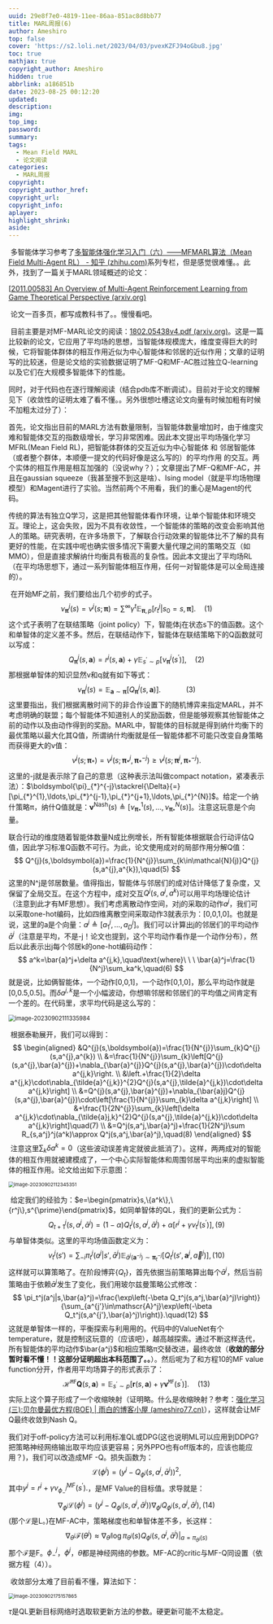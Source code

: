 ```yaml
---
uuid: 29e8f7e0-4819-11ee-86aa-851ac8d8bb77
title: MARL周报(6)
author: Ameshiro
top: false
cover: 'https://s2.loli.net/2023/04/03/pvexKZFJ94oGbu8.jpg'
toc: true
mathjax: true
copyright_author: Ameshiro
hidden: true
abbrlink: a186851b
date: 2023-08-25 00:12:20
updated:
description:
img:
top_img:
password:
summary:
tags:
  - Mean Field MARL
  - 论文阅读
categories:
  - MARL周报
copyright:
copyright_author_href:
copyright_url:
copyright_info:
aplayer:
highlight_shrink:
aside:
---
```


​		多智能体学习参考了[多智能体强化学习入门（六）——MFMARL算法（Mean Field Multi-Agent RL） - 知乎 (zhihu.com)](https://zhuanlan.zhihu.com/p/56049023)系列专栏，但是感觉很难懂。。此外，找到了一篇关于MARL领域概述的论文：

[[2011.00583\] An Overview of Multi-Agent Reinforcement Learning from Game Theoretical Perspective (arxiv.org)](https://arxiv.org/abs/2011.00583)

​		论文一百多页，都写成教科书了。。慢慢看吧。

​		目前主要是对MF-MARL论文的阅读：[1802.05438v4.pdf (arxiv.org)](https://arxiv.org/pdf/1802.05438v4.pdf)。这是一篇比较新的论文，它应用了平均场的思想，当智能体规模庞大，维度变得巨大的时候，它将智能体群体的相互作用近似为中心智能体和邻居的近似作用；文章的证明写的比较迷，但是论文给的实验数据证明了MF-Q和MF-AC胜过独立Q-learning以及它们在大规模多智能体下的性能。

​		同时，对于代码也在逐行理解阅读（结合pdb库不断调试）。目前对于论文的理解见下（收敛性的证明太难了看不懂。。另外很想吐槽这论文向量有时候加粗有时候不加粗太过分了）：

​		首先，论文指出目前的MARL方法有数量限制，当智能体数量增加时，由于维度灾难和智能体交互的指数级增长，学习非常困难。因此本文提出平均场强化学习MFRL(Mean Field RL)，把智能体群体的交互近似为中心智能体 和 邻居智能体（或者整个群体，本顺便一提文的代码好像是这么写的）的平均作用 的交互。两个实体的相互作用是相互加强的（没说why？）；文章提出了MF-Q和MF-AC，并且在gaussian squeeze（我甚至搜不到这是啥）、Ising model（就是平均场物理模型）和Magent进行了实验。当然前两个不用看，我们的重心是Magent的代码。

​		传统的算法有独立Q学习，这是把其他智能体看作环境，让单个智能体和环境交互。理论上，这会失败，因为不具有收敛性，一个智能体的策略的改变会影响其他人的策略。研究表明，在许多场景下，了解联合行动效果的智能体比不了解的具有更好的性能，在实践中呢也确实很多情况下需要大量代理之间的策略交互（如MMO），但是直接求解纳什均衡具有极高的复杂性。因此本文提出了平均场RL（在平均场思想下，通过一系列智能体相互作用，任何一对智能体是可以全局连接的）。

​		在开始MF之前，我们要给出几个初步的式子。
$$
\nu_{\boldsymbol{\pi}}^{j}(s)=\nu^{j}(s;\boldsymbol{\pi})=\sum^{\infty}\gamma^{t}\mathbb{E}_{\boldsymbol{\pi},p}\big[r_{t}^{j}|s_{0}=s,\boldsymbol{\pi}\big].\quad\text{(1)}
$$
​		这个式子表明了在联结策略（joint policy）下，智能体j在状态s下的值函数。这个和单智体的定义差不多。然后，在联结动作下，智能体在联结策略下的Q函数就可以写成：
$$
Q_{\boldsymbol{\pi}}^j(s,\boldsymbol{a})=r^j(s,\boldsymbol{a})+\gamma\mathbb{E}_{s^{\prime}\sim p}[\nu_{\boldsymbol{\pi}}^j(s^{\prime})],\quad(2)
$$
​		那根据单智体的知识显然v和q就有如下等式：
$$
\nu_{\boldsymbol{\pi}}^j(s)=\mathbb{E}_{\boldsymbol{a}\sim\boldsymbol{\pi}}\big[Q_{\boldsymbol{\pi}}^j(s,\boldsymbol{a})\big].\quad\quad\quad(3)
$$
​		这里要指出，我们根据离散时间下的非合作设置下的随机博弈来指定MARL，并不考虑明确的联盟；每个智能体不知道别人的奖励函数，但是能够观察其他智能体之前的动作以及由动作得到的奖励。MARL中，智能体的目标就是得到纳什均衡下的最优策略以最大化其Q值，所谓纳什均衡就是任一智能体都不可能只改变自身策略而获得更大的v值：
$$
\nu^j(s;\boldsymbol{\pi}_*)=\nu^j(s;\boldsymbol{\pi}_*^j,\boldsymbol{\pi}_*^{-j})\geq\nu^j(s;\boldsymbol{\pi}^j,\boldsymbol{\pi}_*^{-j}).
$$
​		这里的-j就是表示除了自己的意思（这种表示法叫做compact notation，紧凑表示法）：$\boldsymbol{\pi}_{*}^{-j}\stackrel{\Delta}{=}[\pi_{*}^{1},\ldots,\pi_{*}^{j-1},\pi_{*}^{j+1},\ldots,\pi_{*}^{N}]$。给定一个纳什策略π，纳什Q值就是：$\boldsymbol\nu^{\mathrm{Nash}}(s)\triangleq[\nu_{\boldsymbol{\pi}_{*}}^{1}(s),\ldots,\nu_{\boldsymbol{\pi}_{*}}^{N}(s)]$。注意这玩意是个向量。

​		联合行动的维度随着智能体数量N成比例增长，所有智能体根据联合行动评估Q值，因此学习标准Q函数不可行。为此，论文使用成对的局部作用分解Q值：
$$
Q^{j}(s,\boldsymbol{a})=\frac{1}{N^{j}}\sum_{k\in\mathcal{N}(j)}Q^{j}(s,a^{j},a^{k}),\quad(5)
$$
​		这里的N^j是邻居数量。值得指出，智能体与邻居们的成对估计降低了复杂度，又保留了全局交互。在这个方程中，成对交互$Q^{j}(s,a^{j},a^{k})$可以用平均场理论估计（注意到此才有MF思想）。我们考虑离散动作空间，对j的采取的动作$a^j$，我们可以采取one-hot编码，比如四维离散空间采取动作3就表示为：[0,0,1,0]。也就是说，这里的a是个向量：$a^{j}\triangleq[a_{1}^{j},\ldots,a_{D}^{j}]$。我们可以计算出j的邻居们的平均动作$\bar{a}^{j}$（注意是平均，不是-j！论文也提到，这个平均动作看作是一个动作分布），然后以此表示出j每个邻居k的one-hot编码动作：
$$
a^k=\bar{a}^j+\delta a^{j,k},\quad\text{where}\ \ \ \bar{a}^j=\frac{1}{N^j}\sum_ka^k,\quad(6)
$$
​		就是说，比如俩智能体，一个动作[0,0,1]，一个动作[0,1,0]，那么平均动作就是[0,0.5,0.5]。而$\delta a^{j,k}$是一个小幅波动，你想嘛邻居和邻居们的平均值之间肯定有一个差的。在代码里，求平均代码是这么写的：

<img src="https://s2.loli.net/2023/09/02/iY4jknMxSu23qFG.png" alt="image-20230902111335984" style="zoom:80%;" />

​		根据泰勒展开，我们可以得到：
$$
\begin{aligned}
&Q^{j}(s,\boldsymbol{a})=\frac{1}{N^{j}}\sum_{k}Q^{j}(s,a^{j},a^{k}) \\
&=\frac{1}{N^{j}}\sum_{k}\left[Q^{j}(s,a^{j},\bar{a}^{j})+\nabla_{\bar{a}^{j}}Q^{j}(s,a^{j},\bar{a}^{j})\cdot\delta a^{j,k}\right. \\
&\left.+\frac{1}{2}\delta a^{j,k}\cdot\nabla_{\tilde{a}^{j,k}}^{2}Q^{j}(s,a^{j},\tilde{a}^{j,k})\cdot\delta a^{j,k}\right] \\
&=Q^{j}(s,a^{j},\bar{a}^{j})+\nabla_{\bar{a}j}Q^{j}(s,a^{j},\bar{a}^{j})\cdot\left[\frac{1}{N^{j}}\sum_{k}\delta a^{j,k}\right] \\
&+\frac{1}{2N^{j}}\sum_{k}\left[\delta a^{j,k}\cdot\nabla_{\tilde{a}j,k}^{2}Q^{j}(s,a^{j},\tilde{a}^{j,k})\cdot\delta a^{j,k}\right]\quad(7) \\
&=Q^j(s,a^j,\bar{a}^j)+\frac{1}{2N^j}\sum R_{s,a^j}^j(a^k)\approx Q^j(s,a^j,\bar{a}^j),\quad(8)
\end{aligned}
$$
​		注意这里$\sum_k\delta a^k=0$（这些波动误差肯定就彼此抵消了）。这样，两两成对的智能体的相互作用就被建模成了，一个中心实际智能体和周围邻居平均出来的虚拟智能体的相互作用。论文给出如下示意图：

<img src="https://s2.loli.net/2023/09/02/wYp7vlmq3NVcFdL.png" alt="image-20230902112345351" style="zoom:67%;" />

​		给定我们的经验为：$e=\begin{pmatrix}s,\{a^k\},\{r^j\},s^{\prime}\end{pmatrix}$，如同单智体的QL，我们的更新公式为：	
$$
Q_{t+1}^j(s,a^j,\bar{a}^j)=(1-\alpha)Q_t^j(s,a^j,\bar{a}^j)+\alpha[r^j+\gamma v_t^j(s^{\prime})],(9)
$$
​		与单智体类似。这里的平均场值函数定义为：
$$
v_{t}^{j}(s')=\sum_{-i}\pi_{t}^{j}\big(a^{j}|s',\bar{a}^{j}\big)\mathbb{E}_{\bar{a}^{j}(\boldsymbol{a}^{-j})\sim\boldsymbol{\pi}_{t}^{-j}}\Big[Q_{t}^{j}\big(s',\boldsymbol{a}^{j},\vec{a}^{j}\big)\Big],(10)
$$
​		这样就可以算策略了。在阶段博弈{$Q_t$}，首先依据当前策略算出每个$\bar{a}^j$，然后当前策略由于依赖$\bar{a}^j$发生了变化，我们用玻尔兹曼策略公式修改：
$$
\pi_t^j(a^j|s,\bar{a}^j)=\frac{\exp\left(-\beta Q_t^j(s,a^j,\bar{a}^j)\right)}{\sum_{a^{j'}\in\mathscr{A}^j}\exp\left(-\beta Q_t^j(s,a^{j'},\bar{a}^j)\right)}.\quad(12)
$$
​		这就是单智体一样的，平衡探索与利用用的。代码中的ValueNet有个temperature，就是控制这玩意的（应该吧），越高越探索。通过不断这样迭代，所有智能体的平均动作$\bar{a^j}$和相应策略π交替改进，最终收敛（**收敛的部分暂时看不懂！！这部分证明超出本科范围了。。**）。然后呢为了和方程10的MF value function分开，作者用平均场算子的形式表示了：
$$
\mathscr{H}^{\mathtt{MF}}\boldsymbol{Q}(s,\boldsymbol{a})=\mathbb{E}_{s^{\prime}\sim p}\left[\boldsymbol{r}(s,\boldsymbol{a})+\gamma\boldsymbol{v}^{\mathtt{MF}}(s^{\prime})\right].\quad(13)
$$
​		实际上这个算子形成了一个收缩映射（证明略。什么是收缩映射？参考：[强化学习(三):贝尔曼最优方程(BOE) | 雨白的博客小屋 (ameshiro77.cn)](https://www.ameshiro77.cn/posts/70521b50.html)），这样就会让MF Q最终收敛到Nash Q。

​		我们对于off-policy方法可以利用标准QL或DPG(这也说明ML可以应用到DDPG?把策略神经网络输出取平均应该更容易；另外PPO也有off版本的，应该也能应用？)，我们可以改造成MF -Q。损失函数为：
$$
\mathscr{L}(\phi^j)=\left(y^j-{Q}_{\phi^j}(s,a^j,\bar{a}^j)\right)^2,
$$
​		其中$y^{j}=r^{j}+\gamma\nu_{\phi^{j}_{-}}^{\mathrm{MF}}(s^{\prime}).$，是MF Value的目标值。求导就是：
$$
\nabla_{\phi^j}\mathscr{L}(\phi^j)=\left(y^j-Q_{\phi^j}(s,a^j,\bar{a}^j)\right)\nabla_{\phi^j}Q_{\phi^j}(s,a^j,\bar{a}^j),(14)
$$
​		(那个$\mathscr{L}$是L。)在MF-AC中，策略梯度也和单智体差不多，长这样：
$$
\nabla_{\theta^j}\mathscr{F}(\theta^j)\approx\nabla_{\theta^j}\left.\log\pi_{\theta^j}(s)Q_{\phi^j}(s,a^j,\bar{a}^j)\right|_{a=\pi_{\theta^j}(s)}
$$
​		那个$\mathscr{F}$是F。$\phi^{j}_{-}$，$\phi^{j}$，$\theta$都是神经网络的参数。MF-AC的critic与MF-Q同设置（依据方程（4））。

​		收敛部分太难了目前看不懂，算法如下：

<img src="https://s2.loli.net/2023/09/02/tzD6PbAWlCapJdM.png" alt="image-20230902175157865" style="zoom:67%;" />

$\tau$是QL更新目标网络时选取软更新方法的参数。硬更新可能不太稳定。
